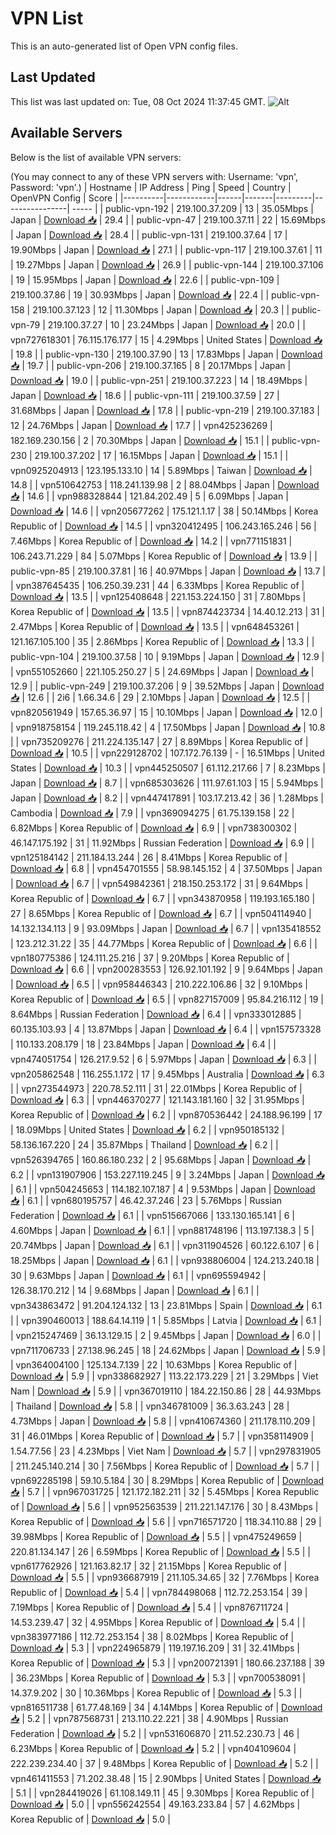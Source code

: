 # VPN List

This is an auto-generated list of Open VPN config files.

## Last Updated

This list was last updated on: Tue, 08 Oct 2024 11:37:45 GMT.
![Alt](https://repobeats.axiom.co/api/embed/186b98318ef1479477931607c1ad7d823f12451f.svg "Repobeats analytics image")

## Available Servers

Below is the list of available VPN servers:

(You may connect to any of these VPN servers with: Username: 'vpn', Password: 'vpn'.)
| Hostname | IP Address | Ping | Speed | Country | OpenVPN Config | Score |
|----------|------------|------|-------|---------|----------------| ----- |
| public-vpn-192 | 219.100.37.209 | 13 | 35.05Mbps | Japan | [Download 📥](./configs/server_0_JP.ovpn) | 29.4 |
| public-vpn-47 | 219.100.37.11 | 22 | 15.69Mbps | Japan | [Download 📥](./configs/server_1_JP.ovpn) | 28.4 |
| public-vpn-131 | 219.100.37.64 | 17 | 19.90Mbps | Japan | [Download 📥](./configs/server_2_JP.ovpn) | 27.1 |
| public-vpn-117 | 219.100.37.61 | 11 | 19.27Mbps | Japan | [Download 📥](./configs/server_3_JP.ovpn) | 26.9 |
| public-vpn-144 | 219.100.37.106 | 19 | 15.95Mbps | Japan | [Download 📥](./configs/server_4_JP.ovpn) | 22.6 |
| public-vpn-109 | 219.100.37.86 | 19 | 30.93Mbps | Japan | [Download 📥](./configs/server_5_JP.ovpn) | 22.4 |
| public-vpn-158 | 219.100.37.123 | 12 | 11.30Mbps | Japan | [Download 📥](./configs/server_6_JP.ovpn) | 20.3 |
| public-vpn-79 | 219.100.37.27 | 10 | 23.24Mbps | Japan | [Download 📥](./configs/server_7_JP.ovpn) | 20.0 |
| vpn727618301 | 76.115.176.177 | 15 | 4.29Mbps | United States | [Download 📥](./configs/server_8_US.ovpn) | 19.8 |
| public-vpn-130 | 219.100.37.90 | 13 | 17.83Mbps | Japan | [Download 📥](./configs/server_9_JP.ovpn) | 19.7 |
| public-vpn-206 | 219.100.37.165 | 8 | 20.17Mbps | Japan | [Download 📥](./configs/server_10_JP.ovpn) | 19.0 |
| public-vpn-251 | 219.100.37.223 | 14 | 18.49Mbps | Japan | [Download 📥](./configs/server_11_JP.ovpn) | 18.6 |
| public-vpn-111 | 219.100.37.59 | 27 | 31.68Mbps | Japan | [Download 📥](./configs/server_12_JP.ovpn) | 17.8 |
| public-vpn-219 | 219.100.37.183 | 12 | 24.76Mbps | Japan | [Download 📥](./configs/server_13_JP.ovpn) | 17.7 |
| vpn425236269 | 182.169.230.156 | 2 | 70.30Mbps | Japan | [Download 📥](./configs/server_14_JP.ovpn) | 15.1 |
| public-vpn-230 | 219.100.37.202 | 17 | 16.15Mbps | Japan | [Download 📥](./configs/server_15_JP.ovpn) | 15.1 |
| vpn0925204913 | 123.195.133.10 | 14 | 5.89Mbps | Taiwan | [Download 📥](./configs/server_16_TW.ovpn) | 14.8 |
| vpn510642753 | 118.241.139.98 | 2 | 88.04Mbps | Japan | [Download 📥](./configs/server_17_JP.ovpn) | 14.6 |
| vpn988328844 | 121.84.202.49 | 5 | 6.09Mbps | Japan | [Download 📥](./configs/server_18_JP.ovpn) | 14.6 |
| vpn205677262 | 175.121.1.17 | 38 | 50.14Mbps | Korea Republic of | [Download 📥](./configs/server_19_KR.ovpn) | 14.5 |
| vpn320412495 | 106.243.165.246 | 56 | 7.46Mbps | Korea Republic of | [Download 📥](./configs/server_20_KR.ovpn) | 14.2 |
| vpn771151831 | 106.243.71.229 | 84 | 5.07Mbps | Korea Republic of | [Download 📥](./configs/server_21_KR.ovpn) | 13.9 |
| public-vpn-85 | 219.100.37.81 | 16 | 40.97Mbps | Japan | [Download 📥](./configs/server_22_JP.ovpn) | 13.7 |
| vpn387645435 | 106.250.39.231 | 44 | 6.33Mbps | Korea Republic of | [Download 📥](./configs/server_23_KR.ovpn) | 13.5 |
| vpn125408648 | 221.153.224.150 | 31 | 7.80Mbps | Korea Republic of | [Download 📥](./configs/server_24_KR.ovpn) | 13.5 |
| vpn874423734 | 14.40.12.213 | 31 | 2.47Mbps | Korea Republic of | [Download 📥](./configs/server_25_KR.ovpn) | 13.5 |
| vpn648453261 | 121.167.105.100 | 35 | 2.86Mbps | Korea Republic of | [Download 📥](./configs/server_26_KR.ovpn) | 13.3 |
| public-vpn-104 | 219.100.37.58 | 10 | 9.19Mbps | Japan | [Download 📥](./configs/server_27_JP.ovpn) | 12.9 |
| vpn551052660 | 221.105.250.27 | 5 | 24.69Mbps | Japan | [Download 📥](./configs/server_28_JP.ovpn) | 12.9 |
| public-vpn-249 | 219.100.37.206 | 9 | 39.52Mbps | Japan | [Download 📥](./configs/server_29_JP.ovpn) | 12.6 |
| 2i6 | 1.66.34.6 | 29 | 2.10Mbps | Japan | [Download 📥](./configs/server_30_JP.ovpn) | 12.5 |
| vpn820561949 | 157.65.36.97 | 15 | 10.10Mbps | Japan | [Download 📥](./configs/server_31_JP.ovpn) | 12.0 |
| vpn918758154 | 119.245.118.42 | 4 | 17.50Mbps | Japan | [Download 📥](./configs/server_32_JP.ovpn) | 10.8 |
| vpn735209276 | 211.224.135.147 | 27 | 8.89Mbps | Korea Republic of | [Download 📥](./configs/server_33_KR.ovpn) | 10.5 |
| vpn229128702 | 107.172.76.139 | - | 16.51Mbps | United States | [Download 📥](./configs/server_34_US.ovpn) | 10.3 |
| vpn445250507 | 61.112.217.66 | 7 | 8.23Mbps | Japan | [Download 📥](./configs/server_35_JP.ovpn) | 8.7 |
| vpn685303626 | 111.97.61.103 | 15 | 5.94Mbps | Japan | [Download 📥](./configs/server_36_JP.ovpn) | 8.2 |
| vpn447417891 | 103.17.213.42 | 36 | 1.28Mbps | Cambodia | [Download 📥](./configs/server_37_KH.ovpn) | 7.9 |
| vpn369094275 | 61.75.139.158 | 22 | 6.82Mbps | Korea Republic of | [Download 📥](./configs/server_38_KR.ovpn) | 6.9 |
| vpn738300302 | 46.147.175.192 | 31 | 11.92Mbps | Russian Federation | [Download 📥](./configs/server_39_RU.ovpn) | 6.9 |
| vpn125184142 | 211.184.13.244 | 26 | 8.41Mbps | Korea Republic of | [Download 📥](./configs/server_40_KR.ovpn) | 6.8 |
| vpn454701555 | 58.98.145.152 | 4 | 37.50Mbps | Japan | [Download 📥](./configs/server_41_JP.ovpn) | 6.7 |
| vpn549842361 | 218.150.253.172 | 31 | 9.64Mbps | Korea Republic of | [Download 📥](./configs/server_42_KR.ovpn) | 6.7 |
| vpn343870958 | 119.193.165.180 | 27 | 8.65Mbps | Korea Republic of | [Download 📥](./configs/server_43_KR.ovpn) | 6.7 |
| vpn504114940 | 14.132.134.113 | 9 | 93.09Mbps | Japan | [Download 📥](./configs/server_44_JP.ovpn) | 6.7 |
| vpn135418552 | 123.212.31.22 | 35 | 44.77Mbps | Korea Republic of | [Download 📥](./configs/server_45_KR.ovpn) | 6.6 |
| vpn180775386 | 124.111.25.216 | 37 | 9.20Mbps | Korea Republic of | [Download 📥](./configs/server_46_KR.ovpn) | 6.6 |
| vpn200283553 | 126.92.101.192 | 9 | 9.64Mbps | Japan | [Download 📥](./configs/server_47_JP.ovpn) | 6.5 |
| vpn958446343 | 210.222.106.86 | 32 | 9.10Mbps | Korea Republic of | [Download 📥](./configs/server_48_KR.ovpn) | 6.5 |
| vpn827157009 | 95.84.216.112 | 19 | 8.64Mbps | Russian Federation | [Download 📥](./configs/server_49_RU.ovpn) | 6.4 |
| vpn333012885 | 60.135.103.93 | 4 | 13.87Mbps | Japan | [Download 📥](./configs/server_50_JP.ovpn) | 6.4 |
| vpn157573328 | 110.133.208.179 | 18 | 23.84Mbps | Japan | [Download 📥](./configs/server_51_JP.ovpn) | 6.4 |
| vpn474051754 | 126.217.9.52 | 6 | 5.97Mbps | Japan | [Download 📥](./configs/server_52_JP.ovpn) | 6.3 |
| vpn205862548 | 116.255.1.172 | 17 | 9.45Mbps | Australia | [Download 📥](./configs/server_53_AU.ovpn) | 6.3 |
| vpn273544973 | 220.78.52.111 | 31 | 22.01Mbps | Korea Republic of | [Download 📥](./configs/server_54_KR.ovpn) | 6.3 |
| vpn446370277 | 121.143.181.160 | 32 | 31.95Mbps | Korea Republic of | [Download 📥](./configs/server_55_KR.ovpn) | 6.2 |
| vpn870536442 | 24.188.96.199 | 17 | 18.09Mbps | United States | [Download 📥](./configs/server_56_US.ovpn) | 6.2 |
| vpn950185132 | 58.136.167.220 | 24 | 35.87Mbps | Thailand | [Download 📥](./configs/server_57_TH.ovpn) | 6.2 |
| vpn526394765 | 160.86.180.232 | 2 | 95.68Mbps | Japan | [Download 📥](./configs/server_58_JP.ovpn) | 6.2 |
| vpn131907906 | 153.227.119.245 | 9 | 3.24Mbps | Japan | [Download 📥](./configs/server_59_JP.ovpn) | 6.1 |
| vpn504245653 | 114.182.107.187 | 4 | 9.53Mbps | Japan | [Download 📥](./configs/server_60_JP.ovpn) | 6.1 |
| vpn680195757 | 46.42.37.246 | 23 | 5.76Mbps | Russian Federation | [Download 📥](./configs/server_61_RU.ovpn) | 6.1 |
| vpn515667066 | 133.130.165.141 | 6 | 4.60Mbps | Japan | [Download 📥](./configs/server_62_JP.ovpn) | 6.1 |
| vpn881748196 | 113.197.138.3 | 5 | 20.74Mbps | Japan | [Download 📥](./configs/server_63_JP.ovpn) | 6.1 |
| vpn311904526 | 60.122.6.107 | 6 | 18.25Mbps | Japan | [Download 📥](./configs/server_64_JP.ovpn) | 6.1 |
| vpn938806004 | 124.213.240.18 | 30 | 9.63Mbps | Japan | [Download 📥](./configs/server_65_JP.ovpn) | 6.1 |
| vpn695594942 | 126.38.170.212 | 14 | 9.68Mbps | Japan | [Download 📥](./configs/server_66_JP.ovpn) | 6.1 |
| vpn343863472 | 91.204.124.132 | 13 | 23.81Mbps | Spain | [Download 📥](./configs/server_67_ES.ovpn) | 6.1 |
| vpn390460013 | 188.64.14.119 | 1 | 5.85Mbps | Latvia | [Download 📥](./configs/server_68_LV.ovpn) | 6.1 |
| vpn215247469 | 36.13.129.15 | 2 | 9.45Mbps | Japan | [Download 📥](./configs/server_69_JP.ovpn) | 6.0 |
| vpn711706733 | 27.138.96.245 | 18 | 24.62Mbps | Japan | [Download 📥](./configs/server_70_JP.ovpn) | 5.9 |
| vpn364004100 | 125.134.7.139 | 22 | 10.63Mbps | Korea Republic of | [Download 📥](./configs/server_71_KR.ovpn) | 5.9 |
| vpn338682927 | 113.22.173.229 | 21 | 3.29Mbps | Viet Nam | [Download 📥](./configs/server_72_VN.ovpn) | 5.9 |
| vpn367019110 | 184.22.150.86 | 28 | 44.93Mbps | Thailand | [Download 📥](./configs/server_73_TH.ovpn) | 5.8 |
| vpn346781009 | 36.3.63.243 | 28 | 4.73Mbps | Japan | [Download 📥](./configs/server_74_JP.ovpn) | 5.8 |
| vpn410674360 | 211.178.110.209 | 31 | 46.01Mbps | Korea Republic of | [Download 📥](./configs/server_75_KR.ovpn) | 5.7 |
| vpn358114909 | 1.54.77.56 | 23 | 4.23Mbps | Viet Nam | [Download 📥](./configs/server_76_VN.ovpn) | 5.7 |
| vpn297831905 | 211.245.140.214 | 30 | 7.56Mbps | Korea Republic of | [Download 📥](./configs/server_77_KR.ovpn) | 5.7 |
| vpn692285198 | 59.10.5.184 | 30 | 8.29Mbps | Korea Republic of | [Download 📥](./configs/server_78_KR.ovpn) | 5.7 |
| vpn967031725 | 121.172.182.211 | 32 | 5.45Mbps | Korea Republic of | [Download 📥](./configs/server_79_KR.ovpn) | 5.6 |
| vpn952563539 | 211.221.147.176 | 30 | 8.43Mbps | Korea Republic of | [Download 📥](./configs/server_80_KR.ovpn) | 5.6 |
| vpn716571720 | 118.34.110.88 | 29 | 39.98Mbps | Korea Republic of | [Download 📥](./configs/server_81_KR.ovpn) | 5.5 |
| vpn475249659 | 220.81.134.147 | 26 | 6.59Mbps | Korea Republic of | [Download 📥](./configs/server_82_KR.ovpn) | 5.5 |
| vpn617762926 | 121.163.82.17 | 32 | 21.15Mbps | Korea Republic of | [Download 📥](./configs/server_83_KR.ovpn) | 5.5 |
| vpn936687919 | 211.105.34.65 | 32 | 7.76Mbps | Korea Republic of | [Download 📥](./configs/server_84_KR.ovpn) | 5.4 |
| vpn784498068 | 112.72.253.154 | 39 | 7.19Mbps | Korea Republic of | [Download 📥](./configs/server_85_KR.ovpn) | 5.4 |
| vpn876711724 | 14.53.239.47 | 32 | 4.95Mbps | Korea Republic of | [Download 📥](./configs/server_86_KR.ovpn) | 5.4 |
| vpn383977186 | 112.72.253.154 | 38 | 8.02Mbps | Korea Republic of | [Download 📥](./configs/server_87_KR.ovpn) | 5.3 |
| vpn224965879 | 119.197.16.209 | 31 | 32.41Mbps | Korea Republic of | [Download 📥](./configs/server_88_KR.ovpn) | 5.3 |
| vpn200721391 | 180.66.237.188 | 39 | 36.23Mbps | Korea Republic of | [Download 📥](./configs/server_89_KR.ovpn) | 5.3 |
| vpn700538091 | 14.37.9.202 | 30 | 10.36Mbps | Korea Republic of | [Download 📥](./configs/server_90_KR.ovpn) | 5.3 |
| vpn816511738 | 61.77.48.169 | 34 | 4.14Mbps | Korea Republic of | [Download 📥](./configs/server_91_KR.ovpn) | 5.2 |
| vpn787568731 | 213.110.22.221 | 38 | 4.90Mbps | Russian Federation | [Download 📥](./configs/server_92_RU.ovpn) | 5.2 |
| vpn531606870 | 211.52.230.73 | 46 | 6.23Mbps | Korea Republic of | [Download 📥](./configs/server_93_KR.ovpn) | 5.2 |
| vpn404109604 | 222.239.234.40 | 37 | 9.48Mbps | Korea Republic of | [Download 📥](./configs/server_94_KR.ovpn) | 5.2 |
| vpn461411553 | 71.202.38.48 | 15 | 2.90Mbps | United States | [Download 📥](./configs/server_95_US.ovpn) | 5.1 |
| vpn284419026 | 61.108.149.11 | 45 | 9.30Mbps | Korea Republic of | [Download 📥](./configs/server_96_KR.ovpn) | 5.0 |
| vpn556242554 | 49.163.233.84 | 57 | 4.62Mbps | Korea Republic of | [Download 📥](./configs/server_97_KR.ovpn) | 5.0 |
